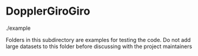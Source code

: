 # DopplerGiroGiro

./example

Folders in this subdirectory are examples for testing the code. 
Do not add large datasets to this folder before discussing with the project maintainers
